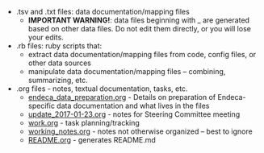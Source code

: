 -   .tsv and .txt files: data documentation/mapping files
    -   **IMPORTANT WARNING!**: data files beginning with \_ are generated based on other data files. Do not edit them directly, or you will lose your edits.
-   .rb files: ruby scripts that:
    -   extract data documentation/mapping files from code, config files, or other data sources
    -   manipulate data documentation/mapping files &#x2013; combining, summarizing, etc.
-   .org files - notes, textual documentation, tasks, etc.
    -   [endeca\_data\_preparation.org](https://github.com/trln/data-documentation/blob/master/endeca_data_preparation.org) - Details on preparation of Endeca-specific data documentation and what lives in the files
    -   [update\_2017-01-23.org](https://github.com/trln/data-documentation/blob/master/update_2017-01-23.org) - notes for Steering Committee meeting
    -   [work.org](https://github.com/trln/data-documentation/blob/master/work.org) - task planning/tracking
    -   [working\_notes.org](https://github.com/trln/data-documentation/blob/master/working_notes.org) - notes not otherwise organized &#x2013; best to ignore
    -   [README.org](https://github.com/trln/data-documentation/blob/master/README.org) - generates README.md

